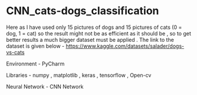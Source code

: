 # CNN_cats-dogs_classification

Here as I have used only 15 pictures of dogs and 15 pictures of cats (0 = dog, 1 = cat) so the result might not be as efficient as it should be , so to get better results a much bigger dataset must be applied .
The link to the dataset is given below -
https://www.kaggle.com/datasets/salader/dogs-vs-cats

Environment - PyCharm

Libraries  -
numpy ,
matplotlib
, keras
 , tensorflow
 , Open-cv

Neural Network -
CNN Network
